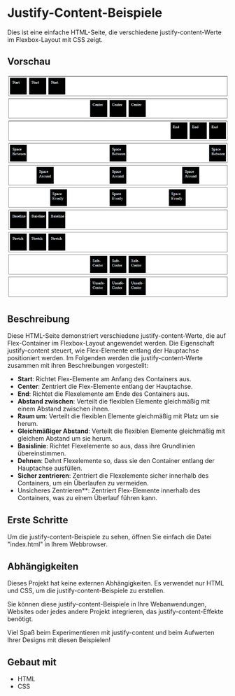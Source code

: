 # Justify-Content-Beispiele

Dies ist eine einfache HTML-Seite, die verschiedene justify-content-Werte im Flexbox-Layout mit CSS zeigt.

## Vorschau

![Justify Content Beispiele Preview](preview.png)

## Beschreibung

Diese HTML-Seite demonstriert verschiedene justify-content-Werte, die auf Flex-Container im Flexbox-Layout angewendet werden. Die Eigenschaft justify-content steuert, wie Flex-Elemente entlang der Hauptachse positioniert werden. Im Folgenden werden die justify-content-Werte zusammen mit ihren Beschreibungen vorgestellt:

- **Start**: Richtet Flex-Elemente am Anfang des Containers aus.
- **Center**: Zentriert die Flex-Elemente entlang der Hauptachse.
- **End**: Richtet die Flexelemente am Ende des Containers aus.
- **Abstand zwischen**: Verteilt die flexiblen Elemente gleichmäßig mit einem Abstand zwischen ihnen.
- **Raum um**: Verteilt die flexiblen Elemente gleichmäßig mit Platz um sie herum.
- **Gleichmäßiger Abstand**: Verteilt die flexiblen Elemente gleichmäßig mit gleichem Abstand um sie herum.
- **Basislinie**: Richtet Flexelemente so aus, dass ihre Grundlinien übereinstimmen.
- **Dehnen**: Dehnt Flexelemente so, dass sie den Container entlang der Hauptachse ausfüllen.
- **Sicher zentrieren**: Zentriert die Flexelemente sicher innerhalb des Containers, um ein Überlaufen zu vermeiden.
- Unsicheres Zentrieren**: Zentriert Flex-Elemente innerhalb des Containers, was zu einem Überlauf führen kann.

## Erste Schritte

Um die justify-content-Beispiele zu sehen, öffnen Sie einfach die Datei "index.html" in Ihrem Webbrowser.

## Abhängigkeiten

Dieses Projekt hat keine externen Abhängigkeiten. Es verwendet nur HTML und CSS, um die justify-content-Beispiele zu erstellen.

Sie können diese justify-content-Beispiele in Ihre Webanwendungen, Websites oder jedes andere Projekt integrieren, das justify-content-Effekte benötigt.

Viel Spaß beim Experimentieren mit justify-content und beim Aufwerten Ihrer Designs mit diesen Beispielen!

## Gebaut mit

- HTML
- CSS

